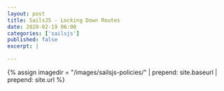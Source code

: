 ```yaml
---
layout: post
title: SailsJS - Locking Down Routes
date: 2020-02-19 06:00
categories: ['sailsjs']
published: false
excerpt: |

---
```


{% assign imagedir = "/images/sailsjs-policies/" | prepend: site.baseurl | prepend: site.url %}


